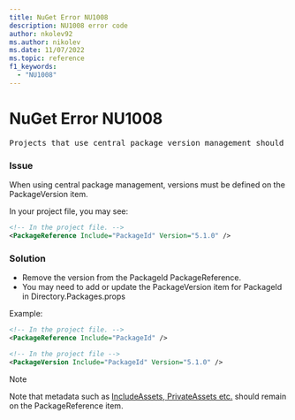 ```yaml
---
title: NuGet Error NU1008
description: NU1008 error code
author: nkolev92
ms.author: nikolev
ms.date: 11/07/2022
ms.topic: reference
f1_keywords: 
  - "NU1008"
---
```


# NuGet Error NU1008

<pre>Projects that use central package version management should not define the version on the PackageReference items but on the PackageVersion items: PackageId.</pre>

### Issue

When using central package management, versions must be defined on the PackageVersion item.

In your project file, you may see:

```xml
<!-- In the project file. -->
<PackageReference Include="PackageId" Version="5.1.0" />
```

### Solution

- Remove the version from the PackageId PackageReference.
- You may need to add or update the PackageVersion item for PackageId in Directory.Packages.props

Example:

```xml
<!-- In the project file. -->
<PackageReference Include="PackageId" />
```

```xml
<!-- In the project file -->
<PackageVersion Include="PackageId" Version="5.1.0" />
```

> [!NOTE]
> Note that metadata such as [IncludeAssets, PrivateAssets etc.](../../consume-packages/Package-References-in-Project-Files.md#controlling-dependency-assets) should remain on the PackageReference item.

